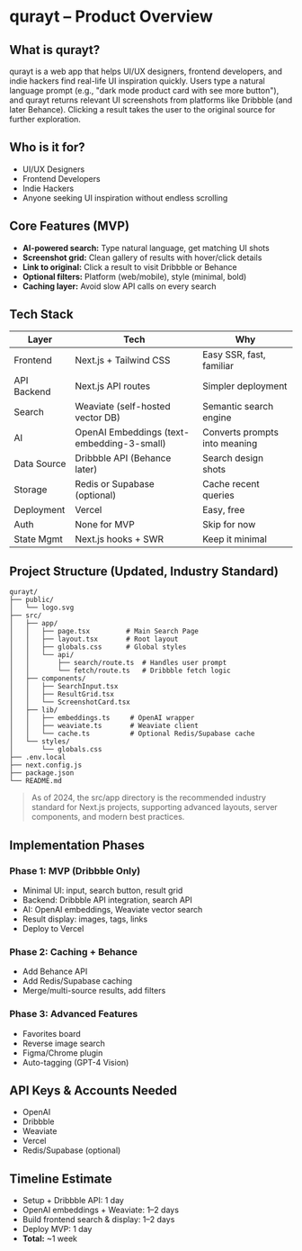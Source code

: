 # qurayt – Product Overview

## What is qurayt?
qurayt is a web app that helps UI/UX designers, frontend developers, and indie hackers find real-life UI inspiration quickly. Users type a natural language prompt (e.g., "dark mode product card with see more button"), and qurayt returns relevant UI screenshots from platforms like Dribbble (and later Behance). Clicking a result takes the user to the original source for further exploration.

## Who is it for?
- UI/UX Designers
- Frontend Developers
- Indie Hackers
- Anyone seeking UI inspiration without endless scrolling

## Core Features (MVP)
- **AI-powered search:** Type natural language, get matching UI shots
- **Screenshot grid:** Clean gallery of results with hover/click details
- **Link to original:** Click a result to visit Dribbble or Behance
- **Optional filters:** Platform (web/mobile), style (minimal, bold)
- **Caching layer:** Avoid slow API calls on every search

## Tech Stack
| Layer         | Tech                                 | Why                                  |
|--------------|--------------------------------------|--------------------------------------|
| Frontend     | Next.js + Tailwind CSS               | Easy SSR, fast, familiar             |
| API Backend  | Next.js API routes                   | Simpler deployment                   |
| Search       | Weaviate (self-hosted vector DB)     | Semantic search engine               |
| AI           | OpenAI Embeddings (text-embedding-3-small) | Converts prompts into meaning |
| Data Source  | Dribbble API (Behance later)         | Search design shots                  |
| Storage      | Redis or Supabase (optional)         | Cache recent queries                 |
| Deployment   | Vercel                               | Easy, free                           |
| Auth         | None for MVP                         | Skip for now                         |
| State Mgmt   | Next.js hooks + SWR                  | Keep it minimal                      |

## Project Structure (Updated, Industry Standard)
```
qurayt/
├── public/
│   └── logo.svg
├── src/
│   ├── app/
│   │   ├── page.tsx         # Main Search Page
│   │   ├── layout.tsx       # Root layout
│   │   ├── globals.css      # Global styles
│   │   └── api/
│   │       ├── search/route.ts  # Handles user prompt
│   │       └── fetch/route.ts   # Dribbble fetch logic
│   ├── components/
│   │   ├── SearchInput.tsx
│   │   ├── ResultGrid.tsx
│   │   └── ScreenshotCard.tsx
│   ├── lib/
│   │   ├── embeddings.ts     # OpenAI wrapper
│   │   ├── weaviate.ts       # Weaviate client
│   │   └── cache.ts          # Optional Redis/Supabase cache
│   └── styles/
│       └── globals.css
├── .env.local
├── next.config.js
├── package.json
└── README.md
```

> As of 2024, the src/app directory is the recommended industry standard for Next.js projects, supporting advanced layouts, server components, and modern best practices.

## Implementation Phases
### Phase 1: MVP (Dribbble Only)
- Minimal UI: input, search button, result grid
- Backend: Dribbble API integration, search API
- AI: OpenAI embeddings, Weaviate vector search
- Result display: images, tags, links
- Deploy to Vercel

### Phase 2: Caching + Behance
- Add Behance API
- Add Redis/Supabase caching
- Merge/multi-source results, add filters

### Phase 3: Advanced Features
- Favorites board
- Reverse image search
- Figma/Chrome plugin
- Auto-tagging (GPT-4 Vision)

## API Keys & Accounts Needed
- OpenAI
- Dribbble
- Weaviate
- Vercel
- Redis/Supabase (optional)

## Timeline Estimate
- Setup + Dribbble API: 1 day
- OpenAI embeddings + Weaviate: 1–2 days
- Build frontend search & display: 1–2 days
- Deploy MVP: 1 day
- **Total:** ~1 week 